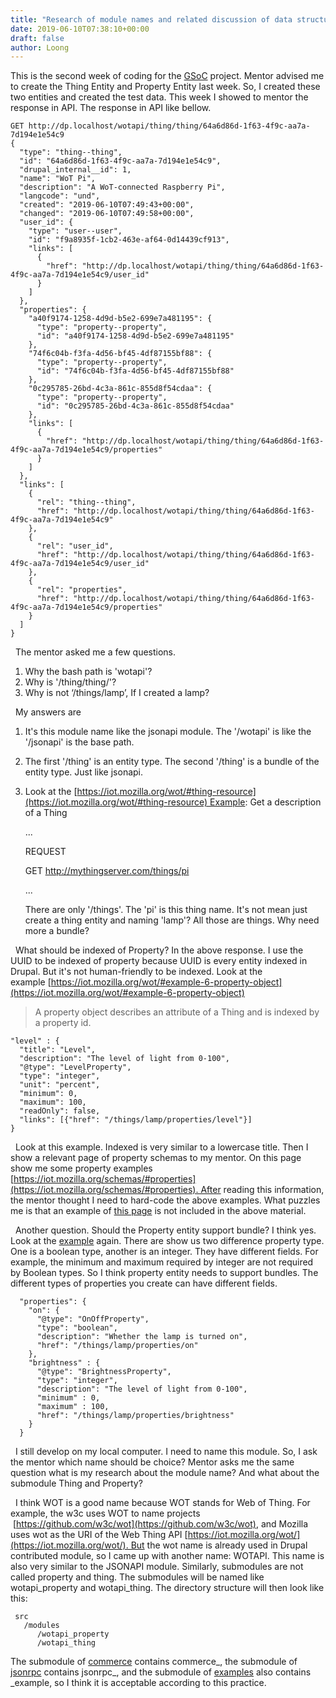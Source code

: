 ```yaml
---
title: "Research of module names and related discussion of data structures"
date: 2019-06-10T07:38:10+00:00
draft: false 
author: Loong
---
```


[//]: # ( UUID: 2d9c20ba-e29a-407b-bb95-30266b62f30f )
[//]: # ( Title: Research of module names and related discussion of data structures )
[//]: # ( Created: 2019-06-10T07:38:10+00:00 )

This is the second week of coding for the [GSoC](https://summerofcode.withgoogle.com/) project. Mentor advised me to create the Thing Entity and Property Entity last week. So, I created these two entities and created the test data. This week I showed to mentor the response in API. The response in API like bellow.

```
GET http://dp.localhost/wotapi/thing/thing/64a6d86d-1f63-4f9c-aa7a-7d194e1e54c9
{
  "type": "thing--thing",
  "id": "64a6d86d-1f63-4f9c-aa7a-7d194e1e54c9",
  "drupal_internal__id": 1,
  "name": "WoT Pi",
  "description": "A WoT-connected Raspberry Pi",
  "langcode": "und",
  "created": "2019-06-10T07:49:43+00:00",
  "changed": "2019-06-10T07:49:58+00:00",
  "user_id": {
    "type": "user--user",
    "id": "f9a8935f-1cb2-463e-af64-0d14439cf913",
    "links": [
      {
        "href": "http://dp.localhost/wotapi/thing/thing/64a6d86d-1f63-4f9c-aa7a-7d194e1e54c9/user_id"
      }
    ]
  },
  "properties": {
    "a40f9174-1258-4d9d-b5e2-699e7a481195": {
      "type": "property--property",
      "id": "a40f9174-1258-4d9d-b5e2-699e7a481195"
    },
    "74f6c04b-f3fa-4d56-bf45-4df87155bf88": {
      "type": "property--property",
      "id": "74f6c04b-f3fa-4d56-bf45-4df87155bf88"
    },
    "0c295785-26bd-4c3a-861c-855d8f54cdaa": {
      "type": "property--property",
      "id": "0c295785-26bd-4c3a-861c-855d8f54cdaa"
    },
    "links": [
      {
        "href": "http://dp.localhost/wotapi/thing/thing/64a6d86d-1f63-4f9c-aa7a-7d194e1e54c9/properties"
      }
    ]
  },
  "links": [
    {
      "rel": "thing--thing",
      "href": "http://dp.localhost/wotapi/thing/thing/64a6d86d-1f63-4f9c-aa7a-7d194e1e54c9"
    },
    {
      "rel": "user_id",
      "href": "http://dp.localhost/wotapi/thing/thing/64a6d86d-1f63-4f9c-aa7a-7d194e1e54c9/user_id"
    },
    {
      "rel": "properties",
      "href": "http://dp.localhost/wotapi/thing/thing/64a6d86d-1f63-4f9c-aa7a-7d194e1e54c9/properties"
    }
  ]
}

```

  The mentor asked me a few questions.

1. Why the bash path is 'wotapi'?
2. Why is '/thing/thing/'?
3. Why is not ‘/things/lamp’, If I created a lamp?

  My answers are

1. It's this module name like the jsonapi module. The '/wotapi' is like the '/jsonapi' is the base path.
2. The first '/thing' is an entity type. The second '/thing' is a bundle of the entity type. Just like jsonapi.
3. Look at the [https://iot.mozilla.org/wot/#thing-resource](https://iot.mozilla.org/wot/#thing-resource) Example: Get a description of a Thing


     ...


     REQUEST


     GET http://mythingserver.com/things/pi


     ...


     There are only '/things'. The 'pi' is this thing name. It's not mean just create a thing entity and naming 'lamp'? All those are things. Why need more a bundle?

  What should be indexed of Property? In the above response. I use the UUID to be indexed of property because UUID is every entity indexed in Drupal. But it's not human-friendly to be indexed. Look at the example [https://iot.mozilla.org/wot/#example-6-property-object](https://iot.mozilla.org/wot/#example-6-property-object)

> A property object describes an attribute of a Thing and is indexed by a property id.

```
"level" : {
  "title": "Level",
  "description": "The level of light from 0-100",
  "@type": "LevelProperty",
  "type": "integer",
  "unit": "percent",
  "minimum": 0,
  "maximum": 100,
  "readOnly": false,
  "links": [{"href": "/things/lamp/properties/level"}]
}
```

  Look at this example. Indexed is very similar to a lowercase title. Then I show a relevant page of property schemas to my mentor. On this page show me some property examples [https://iot.mozilla.org/schemas/#properties](https://iot.mozilla.org/schemas/#properties). After reading this information, the mentor thought I need to hard-code the above examples. What puzzles me is that an example of [this page](https://iot.mozilla.org/wot/#thing-resource) is not included in the above material.

  Another question. Should the Property entity support bundle? I think yes. Look at the [example](https://iot.mozilla.org/schemas/) again. There are show us two difference property type. One is a boolean type, another is an integer. They have different fields. For example, the minimum and maximum required by integer are not required by Boolean types. So I think property entity needs to support bundles. The different types of properties you create can have different fields.

```
  "properties": {
    "on": {
      "@type": "OnOffProperty",
      "type": "boolean",
      "description": "Whether the lamp is turned on",
      "href": "/things/lamp/properties/on"
    },
    "brightness" : {
      "@type": "BrightnessProperty",
      "type": "integer",
      "description": "The level of light from 0-100",
      "minimum" : 0,
      "maximum" : 100,
      "href": "/things/lamp/properties/brightness"
    }
  }
```

  I still develop on my local computer. I need to name this module. So, I ask the mentor which name should be choice? Mentor asks me the same question what is my research about the module name? And what about the submodule Thing and Property?

  I think WOT is a good name because WOT stands for Web of Thing. For example, the w3c uses WOT to name projects  [https://github.com/w3c/wot](https://github.com/w3c/wot), and Mozilla uses wot as the URI of the Web Thing API [https://iot.mozilla.org/wot/](https://iot.mozilla.org/wot/). But the wot name is already used in Drupal contributed module, so I came up with another name: WOTAPI. This name is also very similar to the JSONAPI module. Similarly, submodules are not called property and thing. The submodules will be named like wotapi\_property and wotapi\_thing. The directory structure will then look like this:

```
 src
   /modules
      /wotapi_property
      /wotapi_thing

```

The submodule of [commerce](https://www.drupal.org/project/commerce) contains commerce\_, the submodule of [jsonrpc](https://www.drupal.org/project/jsonrpc) contains jsonrpc\_, and the submodule of [examples](https://www.drupal.org/project/examples) also contains \_example, so I think it is acceptable according to this practice.